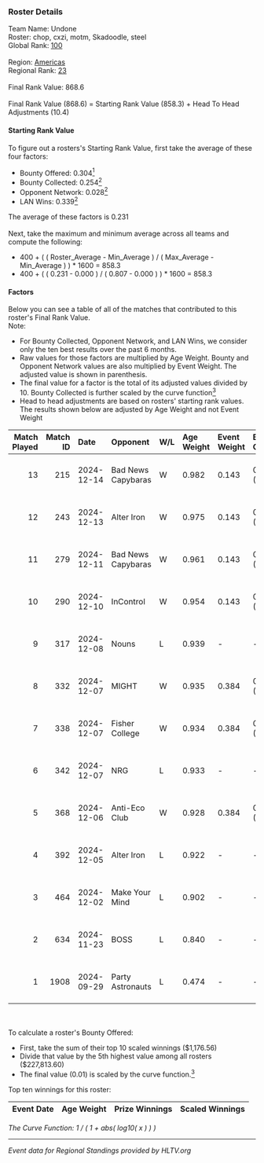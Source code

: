 ### Roster Details<br />
Team Name: Undone<br />
Roster: chop, cxzi, motm, Skadoodle, steel<br />
Global Rank: [100](../../standings_global_2025_01_16.md)<br />
<br />
Region: [Americas]( ../../standings_americas_2025_01_16.md)<br />
Regional Rank: [23]( ../../standings_americas_2025_01_16.md)<br />
<br />
Final Rank Value:  868.6<br />
<br />
Final Rank Value (868.6) = Starting Rank Value (858.3) + Head To Head Adjustments (10.4)<br />

#### Starting Rank Value<br />
To figure out a rosters's Starting Rank Value, first take the average of these four factors:<br />
- Bounty Offered: 0.304[<sup>1</sup>](#table2)
- Bounty Collected: 0.254[<sup>2</sup>](#table1)
- Opponent Network: 0.028[<sup>2</sup>](#table1)
- LAN Wins: 0.339[<sup>2</sup>](#table1)

The average of these factors is 0.231<br />
<br />
Next, take the maximum and minimum average across all teams and compute the following:<br />
- 400 + ( ( Roster_Average - Min_Average ) / ( Max_Average - Min_Average ) ) * 1600 = 858.3
- 400 + ( ( 0.231 - 0.000 ) / ( 0.807 - 0.000 ) ) * 1600 = 858.3


#### Factors<br />
Below you can see a table of all of the matches that contributed to this roster's Final Rank Value.<br />
Note:<br />

- For Bounty Collected, Opponent Network, and LAN Wins, we consider only the ten best results over the past 6 months.
- Raw values for those factors are multiplied by Age Weight. Bounty and Opponent Network values are also multiplied by Event Weight. The adjusted value is shown in parenthesis.
- The final value for a factor is the total of its adjusted values divided by 10. Bounty Collected is further scaled by the curve function[<sup>3</sup>](#curveFunction)
- Head to head adjustments are based on rosters' starting rank values. The results shown below are adjusted by Age Weight and not Event Weight
<span id="table1"></span><br />


| Match Played | Match ID | Date       | Opponent           | W/L | Age Weight | Event Weight | Bounty Collected | Opponent Network | LAN Wins  | H2H Adj. | Roster                             |
| -: | -: | :- | :- | :- | :- | :- | :- | :- | :- | -: | :- |
|           13 |      215 | 2024-12-14 | Bad News Capybaras | W   | 0.982      | 0.143        | 0.003 (0.000)    | 0.278 (0.039)    | 0 (0.000) |    10.23 | chop, cxzi, motm, Skadoodle, steel |
|           12 |      243 | 2024-12-13 | Alter Iron         | W   | 0.975      | 0.143        | 0.018 (0.002)    | 0.327 (0.046)    | 0 (0.000) |    10.89 | chop, cxzi, motm, Skadoodle, steel |
|           11 |      279 | 2024-12-11 | Bad News Capybaras | W   | 0.961      | 0.143        | 0.003 (0.000)    | 0.278 (0.038)    | 0 (0.000) |    10.40 | chop, cxzi, motm, Skadoodle, steel |
|           10 |      290 | 2024-12-10 | InControl          | W   | 0.954      | 0.143        | 0.000 (0.000)    | 0.000 (0.000)    | 0 (0.000) |     2.39 | chop, cxzi, motm, Skadoodle, steel |
|            9 |      317 | 2024-12-08 | Nouns              | L   | 0.939      | -            | -                | -                | -         |    -5.60 | chop, cxzi, motm, steel, taggy     |
|            8 |      332 | 2024-12-07 | MIGHT              | W   | 0.935      | 0.384        | 0.006 (0.002)    | 0.207 (0.075)    | 1 (0.935) |    13.22 | chop, cxzi, motm, steel, taggy     |
|            7 |      338 | 2024-12-07 | Fisher College     | W   | 0.934      | 0.384        | 0.017 (0.006)    | 0.191 (0.069)    | 1 (0.934) |    17.12 | chop, cxzi, motm, steel, taggy     |
|            6 |      342 | 2024-12-07 | NRG                | L   | 0.933      | -            | -                | -                | -         |    -3.47 | chop, cxzi, motm, steel, taggy     |
|            5 |      368 | 2024-12-06 | Anti-Eco Club      | W   | 0.928      | 0.384        | 0.000 (0.000)    | 0.046 (0.016)    | 1 (0.928) |     3.48 | chop, cxzi, motm, steel, taggy     |
|            4 |      392 | 2024-12-05 | Alter Iron         | L   | 0.922      | -            | -                | -                | -         |   -17.98 | chop, cxzi, motm, Skadoodle, steel |
|            3 |      464 | 2024-12-02 | Make Your Mind     | L   | 0.902      | -            | -                | -                | -         |   -17.95 | chop, cxzi, motm, Skadoodle, steel |
|            2 |      634 | 2024-11-23 | BOSS               | L   | 0.840      | -            | -                | -                | -         |    -5.85 | chop, cxzi, motm, Skadoodle, steel |
|            1 |     1908 | 2024-09-29 | Party Astronauts   | L   | 0.474      | -            | -                | -                | -         |    -6.51 | BeaKie, chop, cxzi, motm, stamina  |

<br />
<span id="table2"></span><br />
To calculate a roster's Bounty Offered:<br />

- First, take the sum of their top 10 scaled winnings ($1,176.56)
- Divide that value by the 5th highest value among all rosters ($227,813.60)
- The final value (0.01) is scaled by the curve function.[<sup>3</sup>](#curveFunction)

Top ten winnings for this roster:<br />

| Event Date | Age Weight | Prize Winnings | Scaled Winnings |
| :- | -: | :- | :- |


<span id="curveFunction"></span>_The Curve Function: 1 / ( 1 + abs( log10( x ) ) )_<br />

---
_Event data for Regional Standings provided by HLTV.org_<br />
